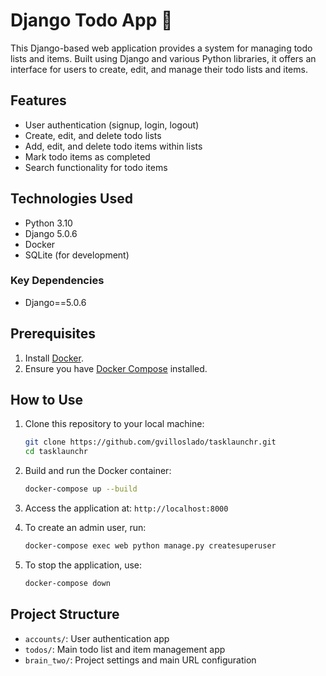 # Django Todo App 📝

This Django-based web application provides a system for managing todo lists and items. Built using Django and various Python libraries, it offers an interface for users to create, edit, and manage their todo lists and items.

## Features

- User authentication (signup, login, logout)
- Create, edit, and delete todo lists
- Add, edit, and delete todo items within lists
- Mark todo items as completed
- Search functionality for todo items

## Technologies Used

- Python 3.10
- Django 5.0.6
- Docker
- SQLite (for development)

### Key Dependencies

- Django==5.0.6

## Prerequisites

1. Install [Docker](https://docs.docker.com/get-docker/).
2. Ensure you have [Docker Compose](https://docs.docker.com/compose/install/) installed.

## How to Use

1. Clone this repository to your local machine:
   ```bash
   git clone https://github.com/gvilloslado/tasklaunchr.git
   cd tasklaunchr
   ```

2. Build and run the Docker container:
   ```bash
   docker-compose up --build
   ```

3. Access the application at:
   `http://localhost:8000`

4. To create an admin user, run:
   ```bash
   docker-compose exec web python manage.py createsuperuser
   ```

5. To stop the application, use:
   ```bash
   docker-compose down
   ```

## Project Structure

- `accounts/`: User authentication app
- `todos/`: Main todo list and item management app
- `brain_two/`: Project settings and main URL configuration
